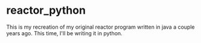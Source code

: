 # reactor_python
This is my recreation of my original reactor program written in java a couple years ago. This time, I'll be writing it in python.  
